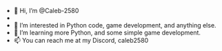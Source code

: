 - 👋 Hi, I’m @Caleb-2580
- 
- 👀 I’m interested in Python code, game development, and anything else.
- 🌱 I’m learning more Python, and some simple game development.
- 📫 You can reach me at my Discord, caleb2580
